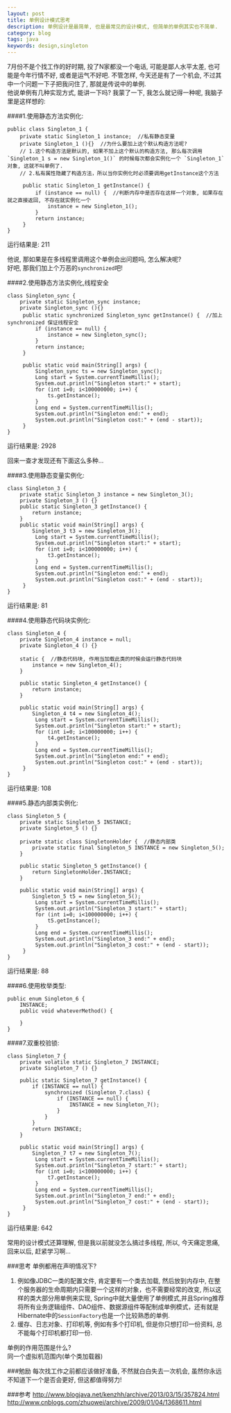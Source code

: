 ```yaml
---
layout: post
title: 单例设计模式思考
description: 单例设计是最简单, 也是最常见的设计模式, 但简单的单例其实也不简单.
category: blog
tags: java
keywords: design,singleton
---
```



7月份不是个找工作的好时期, 投了N家都没一个电话, 可能是鄙人水平太差, 也可能是今年行情不好, 或者是运气不好吧. 不管怎样, 今天还是有了一个机会, 不过其中一个问题一下子把我问住了, 那就是传说中的单例.   
他说单例有几种实现方式, 能讲一下吗? 我蒙了一下, 我怎么就记得一种呢, 我脑子里是这样想的:  
  
####1.使用静态方法实例化:

	public class Singleton_1 {
		private static Singleton_1 instance;  //私有静态变量
		private Singleton_1 (){}  //为什么要加上这个默认构造方法呢?
		// 1.这个构造方法是默认的, 如果不加上这个默认的构造方法, 那么每次调用 `Singleton_1 s = new Singleton_1()` 的时候每次都会实例化一个 `Singleton_1` 对象, 这就不叫单例了.
		// 2.私有属性隐藏了构造方法，所以当你实例化时必须要调用getInstance这个方法

		 public static Singleton_1 getInstance() {  
			 if (instance == null) {  //判断内存中是否存在这样一个对象, 如果存在就之直接返回, 不存在就实例化一个
				 instance = new Singleton_1();  
			 }  
			 return instance;  
		 }
	}

运行结果是: 211

他说, 那如果是在多线程里调用这个单例会出问题吗, 怎么解决呢?   
好吧, 那我们加上个万恶的`synchronized`吧!

####2.使用静态方法实例化,线程安全

	class Singleton_sync {
		private static Singleton_sync instance;
		private Singleton_sync (){}
		 public static synchronized Singleton_sync getInstance() {  //加上 synchronized 保证线程安全
			 if (instance == null) {
				 instance = new Singleton_sync();  
			 }  
			 return instance;  
		 }
		 
		 public static void main(String[] args) {
			 Singleton_sync ts = new Singleton_sync();
			 Long start = System.currentTimeMillis();
			 System.out.println("Singleton start:" + start);
			 for (int i=0; i<100000000; i++) {
				 ts.getInstance();
			 }
			 Long end = System.currentTimeMillis();
			 System.out.println("Singleton end:" + end);
			 System.out.println("Singleton cost:" + (end - start));
		 }
	}

运行结果是: 2928

回来一查才发现还有下面这么多种...

####3.使用静态变量实例化:  

	class Singleton_3 {
		private static Singleton_3 instance = new Singleton_3();
		private Singleton_3 () {}
		public static Singleton_3 getInstance() {
			return instance;
		}
		public static void main(String[] args) {
			Singleton_3 t3 = new Singleton_3();
			 Long start = System.currentTimeMillis();
			 System.out.println("Singleton start:" + start);
			 for (int i=0; i<100000000; i++) {
				 t3.getInstance();
			 }
			 Long end = System.currentTimeMillis();
			 System.out.println("Singleton end:" + end);
			 System.out.println("Singleton cost:" + (end - start));
		 }
	}

运行结果是: 81

####4.使用静态代码块实例化:  

	class Singleton_4 {
		private Singleton_4 instance = null;
		private Singleton_4 () {}
		
		static {  //静态代码块, 作用当加载此类的时候会运行静态代码块
			instance = new Singleton_4();
		} 
		
		public static Singleton_4 getInstance() {
			return instance;
		}
		
		public static void main(String[] args) {
			Singleton_4 t4 = new Singleton_4();
			 Long start = System.currentTimeMillis();
			 System.out.println("Singleton start:" + start);
			 for (int i=0; i<100000000; i++) {
				 t4.getInstance();
			 }
			 Long end = System.currentTimeMillis();
			 System.out.println("Singleton end:" + end);
			 System.out.println("Singleton cost:" + (end - start));
		 }
	}

运行结果是: 108

####5.静态内部类实例化:

	class Singleton_5 {
		private static Singleton_5 INSTANCE;
		private Singleton_5 () {}
		
		private static class SingletonHolder {  //静态内部类 
			private static final Singleton_5 INSTANCE = new Singleton_5();  
		}  
		
		public static Singleton_5 getInstance() {
			return SingletonHolder.INSTANCE;
		}
		
		public static void main(String[] args) {
			Singleton_5 t5 = new Singleton_5();
			 Long start = System.currentTimeMillis();
			 System.out.println("Singleton_3 start:" + start);
			 for (int i=0; i<100000000; i++) {
				 t5.getInstance();
			 }
			 Long end = System.currentTimeMillis();
			 System.out.println("Singleton_3 end:" + end);
			 System.out.println("Singleton_3 cost:" + (end - start));
		 }
	}

运行结果是: 88

####6.使用枚举类型:

	public enum Singleton_6 {
		INSTANCE;
		public void whateverMethod() {
			
		}  
	}

####7.双重校验锁:

	class Singleton_7 {
		private volatile static Singleton_7 INSTANCE;
		private Singleton_7 () {}
		
		public static Singleton_7 getInstance() {
			if (INSTANCE == null) {
				synchronized (Singleton_7.class) {
					if (INSTANCE == null) {
						INSTANCE = new Singleton_7();
					}
				}
			}  
			return INSTANCE;  
		}
		
		public static void main(String[] args) {
			Singleton_7 t7 = new Singleton_7();
			 Long start = System.currentTimeMillis();
			 System.out.println("Singleton_7 start:" + start);
			 for (int i=0; i<100000000; i++) {
				 t7.getInstance();
			 }
			 Long end = System.currentTimeMillis();
			 System.out.println("Singleton_7 end:" + end);
			 System.out.println("Singleton_7 cost:" + (end - start));
		 }
	}

运行结果是: 642

常用的设计模式还算理解, 但是我以前就没怎么搞过多线程, 所以, 今天痛定思痛, 回来以后, 赶紧学习啊...  


###思考
单例都用在声明情况下?  
1. 例如像JDBC一类的配置文件, 肯定要有一个类去加载, 然后放到内存中, 在整个服务器的生命周期内只需要一个这样的对象，也不需要经常的改变, 所以这样的类大部分用单例来实现, Spring中就大量使用了单例模式,并且Spring推荐将所有业务逻辑组件、DAO组件、数据源组件等配制成单例模式，还有就是Hibernate中的`SessionFactory`也是一个比较熟悉的单例.  
2. 缓存、日志对象、打印机等, 例如有多个打印机, 但是你只想打印一份资料, 总不能每个打印机都打印一份.

单例的作用范围是什么?  
同一个虚拟机范围内(单个类加载器)

###勉励
每次找工作之前都应该做好准备, 不然就白白失去一次机会, 虽然你永远不知道下一个是否会更好, 但这都值得努力!

###参考
http://www.blogjava.net/kenzhh/archive/2013/03/15/357824.html  
http://www.cnblogs.com/zhuowei/archive/2009/01/04/1368611.html